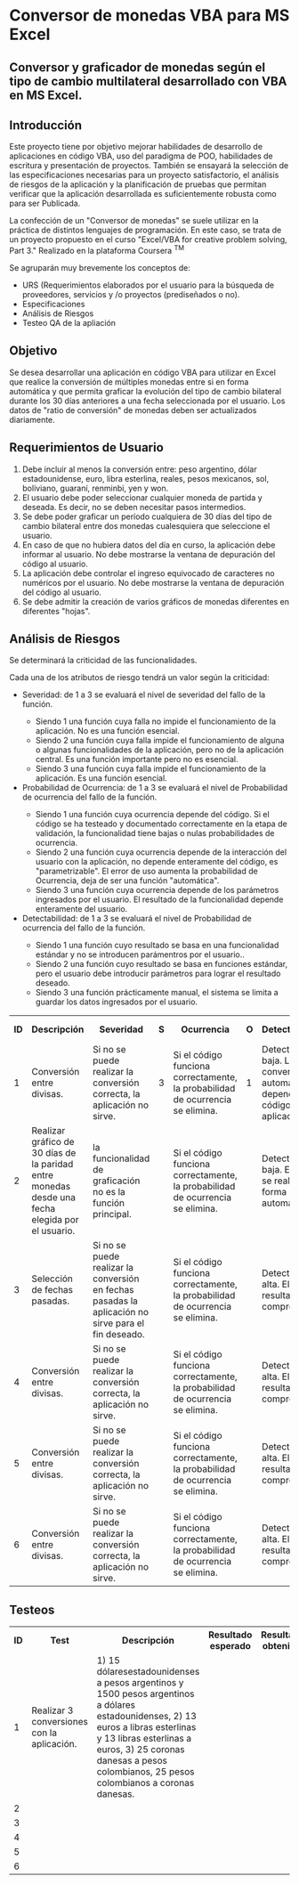 <h1> Conversor de monedas VBA para MS Excel </h1>

<h2>Conversor y graficador de monedas según el tipo de cambio multilateral desarrollado con VBA en MS Excel.</h2>

<h2>Introducción</h2>

<p>
Este proyecto tiene por objetivo mejorar habilidades de desarrollo de aplicaciones en código VBA, uso del paradigma de POO, habilidades de escritura y presentación de proyectos.
También se ensayará la selección de las especificaciones necesarias para un proyecto satisfactorio, el análisis de riesgos de la aplicación y la planificación de pruebas que permitan verificar que la aplicación desarrollada es suficientemente robusta como para ser Publicada.
  
La confección de un "Conversor de monedas" se suele utilizar en la práctica de distintos lenguajes de programación.
En este caso, se trata de un proyecto propuesto en el curso "Excel/VBA for creative problem solving, Part 3." Realizado en la plataforma Coursera <sup>TM</sup>

Se agruparán muy brevemente los conceptos de:
<ul>
  <li>URS (Requerimientos elaborados por el usuario para la búsqueda de proveedores, servicios y /o proyectos (prediseñados o no).</li>
  <li>Especificaciones</li>
  <li>Análisis de Riesgos</li>
  <li>Testeo QA de la apliación</li>
</ul>
</p>

<h2>Objetivo</h2>

<p>
Se desea desarrollar una aplicación en código VBA para utilizar en Excel que realice la conversión de múltiples monedas entre si en forma automática y que permita graficar la evolución del tipo de cambio bilateral durante los 30 días anteriores a una fecha seleccionada por el usuario.
Los datos de "ratio de conversión" de monedas deben ser actualizados diariamente.
</p>

<h2>Requerimientos de Usuario</h2>

<ol>
  <li>Debe incluir al menos la conversión entre: peso argentino, dólar estadounidense, euro, libra esterlina, reales, pesos mexicanos, sol, boliviano, guaraní, renminbi, yen y won.</li>
  <li>El usuario debe poder seleccionar cualquier moneda de partida y deseada. Es decir, no se deben necesitar pasos intermedios.</li>
  <li>Se debe poder graficar un período cualquiera de 30 días del tipo de cambio bilateral entre dos monedas cualesquiera que seleccione el usuario.</li>
  <li>En caso de que no hubiera datos del día en curso, la aplicación debe informar al usuario. No debe mostrarse la ventana de depuración del código al usuario.</li>
  <li>La aplicación debe controlar el ingreso equivocado de caracteres no numéricos por el usuario. No debe mostrarse la ventana de depuración del código al usuario.</li>
  <li>Se debe admitir la creación de varios gráficos de monedas diferentes en diferentes "hojas".</li>
</ol>

<h2>Análisis de Riesgos</h2>

<p>Se determinará la criticidad de las funcionalidades.</p>
<p>Cada una de los atributos de riesgo tendrá un valor según la criticidad:</p>
<ul>
  <li>Severidad: de 1 a 3 se evaluará el nivel de severidad del fallo de la función.</li>
    <ul>
      <li>Siendo 1 una función cuya falla no impide el funcionamiento de la aplicación. No es una función esencial.</li>
      <li>Siendo 2 una función cuya falla impide el funcionamiento de alguna o algunas funcionalidades de la aplicación, pero no de la aplicación central. Es una función importante pero no es esencial.</li>
      <li>Siendo 3 una función cuya falla impide el funcionamiento de la aplicación. Es una función esencial.</li>
    </ul>
  <li>Probabilidad de Ocurrencia: de 1 a 3 se evaluará el nivel de Probabilidad de ocurrencia del fallo de la función.</li>
    <ul>
      <li>Siendo 1 una función cuya ocurrencia depende del código. Si el código se ha testeado y documentado correctamente en la etapa de validación, la funcionalidad tiene bajas o nulas probabilidades de ocurrencia.</li>
      <li>Siendo 2 una función cuya ocurrencia depende de la interacción del usuario con la aplicación, no depende enteramente del código, es "parametrizable". El error de uso aumenta la probabilidad de Ocurrencia, deja de ser una función "automática".</li>
      <li>Siendo 3 una función cuya ocurrencia depende de los parámetros ingresados por el usuario. El resultado de la funcionalidad depende enteramente del usuario.</li>
    </ul>
  <li>Detectabilidad: de 1 a 3 se evaluará el nivel de Probabilidad de ocurrencia del fallo de la función.</li>
    <ul>
      <li>Siendo 1 una función cuyo resultado se basa en una funcionalidad estándar y no se introducen parámentros por el usuario..</li>
      <li>Siendo 2 una función cuyo resultado se basa en funciones estándar, pero el usuario debe introducir parámetros para lograr el resultado deseado.</li>
      <li>Siendo 3 una función prácticamente manual, el sistema se limita a guardar los datos ingresados por el usuario.</li>
    </ul>
</ul>

<table>
  <tr>
    <th>ID</th>
    <th>Descripción</th>
    <th>Severidad</th>
    <th>S</th>
    <th>Ocurrencia</th>
    <th>O</th>
    <th>Detectabilidad</th>
    <th>D</th>
    <th>NR</th>
    <th>P1</th>
    <th>P2</th>
    <th>P3</th>
    <th>P4</th>
    <th>Funcionalidad Crítica</th>
  </tr>
  <tr>
    <td>1</td>
    <td>Conversión entre divisas.</td>
    <td>Si no se puede realizar la conversión correcta, la aplicación no sirve.</td>
    <td>3</td>
    <td>Si el código funciona correctamente, la probabilidad de ocurrencia se elimina.</td>
    <td>1</td>
    <td>Detectabilidad baja. La conversión es automática, depende del código de la aplicación.</td>
    <td></td>
    <td></td>
    <td></td>
    <td></td>
    <td></td>
    <td></td>
  </tr>
  <tr>
    <td>2</td>
    <td>Realizar gráfico de 30 días de la paridad entre monedas desde una fecha elegida por el usuario.</td>
    <td>la funcionalidad de graficación no es la función principal.</td>
    <td></td>
    <td>Si el código funciona correctamente, la probabilidad de ocurrencia se elimina.</td>
    <td></td>
    <td>Detectabilidad baja. El cálculo se realiza en forma automática.</td>
    <td></td>
    <td></td>
    <td></td>
    <td></td>
    <td></td>
    <td></td>
  </tr>
    <tr>
    <td>3</td>
    <td>Selección de fechas pasadas.</td>
    <td>Si no se puede realizar la conversión en fechas pasadas la aplicación no sirve para el fin deseado.</td>
    <td></td>
    <td>Si el código funciona correctamente, la probabilidad de ocurrencia se elimina.</td>
    <td></td>
    <td>Detectabilidad alta. El resultado es comprobable.</td>
    <td></td>
    <td></td>
    <td></td>
    <td></td>
    <td></td>
    <td></td>
  </tr>
    <tr>
    <td>4</td>
    <td>Conversión entre divisas.</td>
    <td>Si no se puede realizar la conversión correcta, la aplicación no sirve.</td>
    <td></td>
    <td>Si el código funciona correctamente, la probabilidad de ocurrencia se elimina.</td>
    <td></td>
    <td>Detectabilidad alta. El resultado es comprobable.</td>
    <td></td>
    <td></td>
    <td></td>
    <td></td>
    <td></td>
    <td></td>
  </tr>
    <tr>
    <td>5</td>
    <td>Conversión entre divisas.</td>
    <td>Si no se puede realizar la conversión correcta, la aplicación no sirve.</td>
    <td></td>
    <td>Si el código funciona correctamente, la probabilidad de ocurrencia se elimina.</td>
    <td></td>
    <td>Detectabilidad alta. El resultado es comprobable.</td>
    <td></td>
    <td></td>
    <td></td>
    <td></td>
    <td></td>
    <td></td>
  </tr>
    <tr>
    <td>6</td>
    <td>Conversión entre divisas.</td>
    <td>Si no se puede realizar la conversión correcta, la aplicación no sirve.</td>
    <td></td>
    <td>Si el código funciona correctamente, la probabilidad de ocurrencia se elimina.</td>
    <td></td>
    <td>Detectabilidad alta. El resultado es comprobable.</td>
    <td></td>
    <td></td>
    <td></td>
    <td></td>
    <td></td>
    <td></td>
  </tr>


  
</table>

<h2>Testeos</h2>

<table>
  <tr>
    <th>ID</th>
    <th>Test</th>
    <th>Descripción</th>
    <th>Resultado esperado</th>
    <th>Resultado obtenido.</th>
  </tr>
  <tr>
    <td>1</td>
    <td>Realizar 3 conversiones con la aplicación.</td>
    <td>1) 15 dólaresestadounidenses a pesos argentinos y 1500 pesos argentinos a dólares estadounidenses, 2) 13 euros a libras esterlinas y 13 libras esterlinas a euros, 3) 25 coronas danesas a pesos colombianos, 25 pesos colombianos a coronas danesas.</td>
    <td></td>
    <td></td>
  </tr>
  <tr>
    <td>2</td>
    <td></td>
    <td></td>
    <td></td>
    <td></td>
  </tr>
    <tr>
    <td>3</td>
    <td></td>
    <td></td>
    <td></td>
    <td></td>
  </tr>
    <tr>
    <td>4</td>
    <td></td>
    <td></td>
    <td></td>
    <td></td>
  </tr>
    <tr>
    <td>5</td>
    <td></td>
    <td></td>
    <td></td>
    <td></td>
  </tr>
    <tr>
    <td>6</td>
    <td></td>
    <td></td>
    <td></td>
    <td></td>
  </tr>


  
</table>










